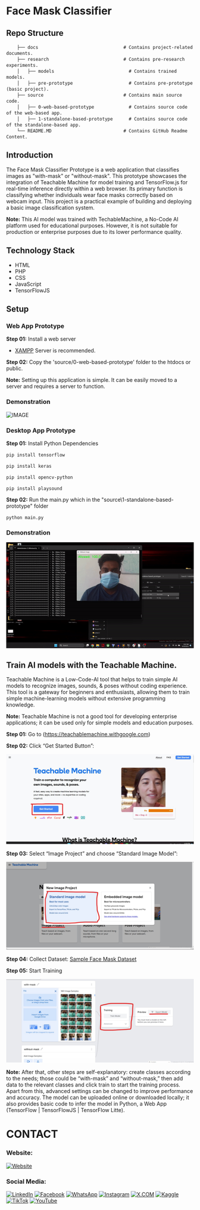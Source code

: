 # Face Mask Classifier

## Repo Structure

```
    ├── docs                                # Contains project-related documents.
    ├── research                            # Contains pre-research experiments.
    │   ├── models                            # Contains trained models. 
    │   ├── pre-prototype                     # Contains pre-prototype (basic project).
    ├── source                              # Contains main source code.
    │   ├── 0-web-based-prototype             # Contains source code of the web-based app.
    │   ├── 1-standalone-based-prototype      # Contains source code of the standalone-based app.
    └── README.MD                           # Contains GitHub Readme Content.

```

## Introduction

The Face Mask Classifier Prototype is a web application that classifies images as "with-mask" or "without-mask". This prototype showcases the integration of Teachable Machine for model training and TensorFlow.js for real-time inference directly within a web browser. Its primary function is classifying whether individuals wear face masks correctly based on webcam input. This project is a practical example of building and deploying a basic image classification system.

**Note:** This AI model was trained with TechableMachine, a No-Code AI platform used for educational purposes. However, it is not suitable for production or enterprise purposes due to its lower performance quality.

## Technology Stack

- HTML
- PHP
- CSS
- JavaScript
- TensorFlowJS

## Setup

### Web App Prototype

**Step 01:** Install a web server

- [XAMPP](https://www.apachefriends.org/download.html) Server is recommended.

**Step 02:** Copy the 'source/0-web-based-prototype' folder to the htdocs or public.

**Note:** Setting up this application is simple. It can be easily moved to a server and requires a server to function.

### Demonstration

![IMAGE](docs/github-readme-content/demo-1.gif)


### Desktop App Prototype

**Step 01:** Install Python Dependencies

```
pip install tensorflow
```

```
pip install keras
```

```
pip install opencv-python
```

```
pip install playsound
```

**Step 02:** Run the main.py which in the "source\1-standalone-based-prototype" folder
```
python main.py
```

### Demonstration

![IMAGE](docs/github-readme-content/demo-2.gif)

## Train AI models with the Teachable Machine.

Teachable Machine is a Low-Code-AI tool that helps to train simple AI models to recognize images, sounds, & poses without coding experience. This tool is a gateway for beginners and enthusiasts, allowing them to train simple machine-learning models without extensive programming knowledge.

**Note:** Teachable Machine is not a good tool for developing enterprise applications; it can be used only for simple models and education purposes.

**Step 01:** Go to (https://teachablemachine.withgoogle.com)

**Step 02:** Click “Get Started Button”:

![IMAGE](docs/github-readme-content/1.jpg)

**Step 03:** Select “Image Project” and choose “Standard Image Model”:

![IMAGE](docs/github-readme-content/2.jpg)

**Step 04:** Collect Dataset: [Sample Face Mask Dataset](https://zenodo.org/record/6408603)

**Step 05:** Start Training

![IMAGE](docs/github-readme-content/3.jpg)

**Note:** After that, other steps are self-explanatory: create classes according to the needs; those could be “with-mask” and “without-mask,” then add data to the relevant classes and click train to start the training process. Apart from this, advanced settings can be changed to improve performance and accuracy. The model can be uploaded online or downloaded locally; it also provides basic code to infer the model in Python, a Web App (TensorFlow | TensorFlowJS | TensorFlow Litte).

# CONTACT

### Website: 

[![Website](https://img.shields.io/badge/Website%3A%20www.gunarakulan.info-%23E01E5A?style=flat&logo=realm&logoColor=white)](http://www.gunarakulan.info)

### Social Media:

[![LinkedIn](https://img.shields.io/badge/-LinkedIn-0A66C2?style=for-the-badge&logo=linkedin&logoColor=white)](https://www.linkedin.com/in/gunarakulangunaretnam)
[![Facebook](https://img.shields.io/badge/-Facebook-196dcc?style=for-the-badge&logo=facebook&logoColor=white)](https://www.facebook.com/gunarakulangunaretnam)
[![WhatsApp](https://img.shields.io/badge/-WhatsApp-07a647?style=for-the-badge&logo=whatsapp&logoColor=white)](https://wa.me/94740001141?text=WhatsApp%3A%20%2B9740001141)
[![Instagram](https://img.shields.io/badge/-Instagram-bd3651?style=for-the-badge&logo=instagram&logoColor=white)](https://www.instagram.com/gunarakulangunaretnam)
[![X.COM](https://img.shields.io/badge/-X.COM-0066ff?style=for-the-badge&logo=x&logoColor=white)](https://x.com/gunarakulangr)
[![Kaggle](https://img.shields.io/badge/-Kaggle-3295bd?style=for-the-badge&logo=kaggle&logoColor=white)](https://www.kaggle.com/gunarakulangr)
[![TikTok](https://img.shields.io/badge/-TikTok-579ea3?style=for-the-badge&logo=tiktok&logoColor=white)](https://www.tiktok.com/@gunarakulangunaretnam)
[![YouTube](https://img.shields.io/badge/-YouTube-a82121?style=for-the-badge&logo=youtube&logoColor=white)](https://www.youtube.com/channel/UCjMOdgHFAjAdBKiqV8y2Tww)
